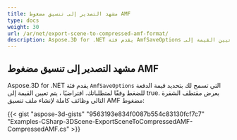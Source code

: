 ```yaml
---
title: مشهد التصدير إلى تنسيق مضغوط AMF
type: docs
weight: 30
url: /ar/net/export-scene-to-compressed-amf-format/
description: Aspose.3D for .NET يقدم فئة AmfSaveOptions التي تسمح لك بتعيين قيمة الإنتاج للضغط وفقًا لمتطلباتك. افتراضيًا ، يتم تعيين القيمة إلى true.
---
```

##  **مشهد التصدير إلى تنسيق مضغوط AMF**
Aspose.3D for .NET يقدم فئة `AmfSaveOptions` التي تسمح لك بتحديد قيمة الدفعة للضغط وفقًا لمتطلباتك. افتراضيًا ، يتم تعيين القيمة إلى true. يعرض مقتطف الشفرة التالي وظائف كاملة لإنشاء ملف تنسيق AMF مضغوط:

{{< gist "aspose-3d-gists" "9563193e834f0087b554c83130fcf7c7" "Examples-CSharp-3DScene-ExportSceneToCompressedAMF-CompressedAMF.cs" >}}
